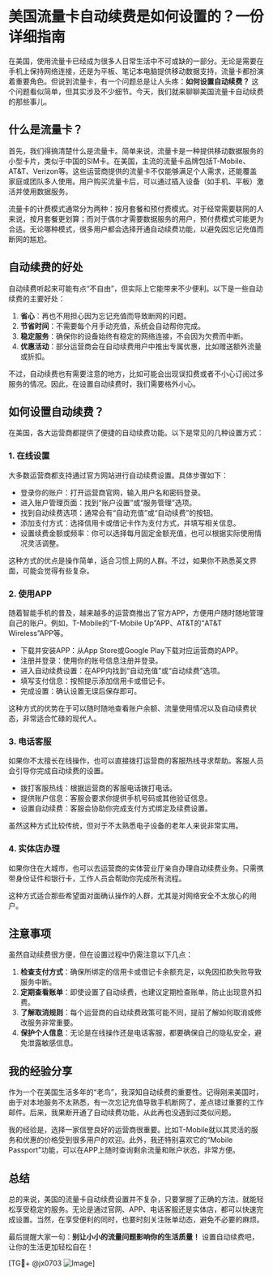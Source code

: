 # 美国流量卡自动续费是如何设置的？一份详细指南

在美国，使用流量卡已经成为很多人日常生活中不可或缺的一部分。无论是需要在手机上保持网络连接，还是为平板、笔记本电脑提供移动数据支持，流量卡都扮演着重要角色。但说到流量卡，有一个问题总是让人头疼：**如何设置自动续费？** 这个问题看似简单，但其实涉及不少细节。今天，我们就来聊聊美国流量卡自动续费的那些事儿。

## 什么是流量卡？

首先，我们得搞清楚什么是流量卡。简单来说，流量卡是一种提供移动数据服务的小型卡片，类似于中国的SIM卡。在美国，主流的流量卡品牌包括T-Mobile、AT&T、Verizon等。这些运营商提供的流量卡不仅能够满足个人需求，还能覆盖家庭或团队多人使用。用户购买流量卡后，可以通过插入设备（如手机、平板）激活并使用数据服务。

流量卡的计费模式通常分为两种：按月套餐和预付费模式。对于经常需要联网的人来说，按月套餐更划算；而对于偶尔才需要数据服务的用户，预付费模式可能更为合适。无论哪种模式，很多用户都会选择开通自动续费功能，以避免因忘记充值而断网的尴尬。

## 自动续费的好处

自动续费听起来可能有点“不自由”，但实际上它能带来不少便利。以下是一些自动续费的主要好处：

1. **省心**：再也不用担心因为忘记充值而导致断网的问题。
2. **节省时间**：不需要每个月手动充值，系统会自动帮你完成。
3. **稳定服务**：确保你的设备始终有稳定的网络连接，不会因为欠费而中断。
4. **优惠活动**：部分运营商会在自动续费用户中推出专属优惠，比如赠送额外流量或折扣。

不过，自动续费也有需要注意的地方，比如可能会出现误扣费或者不小心订阅过多服务的情况。因此，在设置自动续费时，我们需要格外小心。

## 如何设置自动续费？

在美国，各大运营商都提供了便捷的自动续费功能。以下是常见的几种设置方式：

### 1. 在线设置

大多数运营商都支持通过官方网站进行自动续费设置。具体步骤如下：

- 登录你的账户：打开运营商官网，输入用户名和密码登录。
- 进入账户管理页面：找到“账户设置”或“服务管理”选项。
- 找到自动续费选项：通常会有“自动充值”或“自动续费”的按钮。
- 添加支付方式：选择信用卡或借记卡作为支付方式，并填写相关信息。
- 设置续费金额或频率：你可以选择每月固定金额充值，也可以根据实际使用情况灵活调整。

这种方式的优点是操作简单，适合习惯上网的人群。不过，如果你不熟悉英文界面，可能会觉得有些复杂。

### 2. 使用APP

随着智能手机的普及，越来越多的运营商推出了官方APP，方便用户随时随地管理自己的账户。例如，T-Mobile的“T-Mobile Up”APP、AT&T的“AT&T Wireless”APP等。

- 下载并安装APP：从App Store或Google Play下载对应运营商的APP。
- 注册并登录：使用你的账号信息注册并登录。
- 进入自动续费设置：在APP内找到“自动充值”或“自动续费”选项。
- 填写支付信息：按照提示添加信用卡或借记卡。
- 完成设置：确认设置无误后保存即可。

这种方式的优势在于可以随时随地查看账户余额、流量使用情况以及自动续费状态，非常适合忙碌的现代人。

### 3. 电话客服

如果你不太擅长在线操作，也可以直接拨打运营商的客服热线寻求帮助。客服人员会引导你完成自动续费的设置。

- 拨打客服热线：根据运营商的客服电话拨打电话。
- 提供账户信息：客服会要求你提供手机号码或其他验证信息。
- 设置自动续费：客服会协助你完成支付方式绑定及续费设置。

虽然这种方式比较传统，但对于不太熟悉电子设备的老年人来说非常实用。

### 4. 实体店办理

如果你住在大城市，也可以去运营商的实体营业厅亲自办理自动续费业务。只需携带身份证件和银行卡，工作人员会帮助你完成所有流程。

这种方式适合那些希望面对面确认操作的人群，尤其是对网络安全不太放心的用户。

## 注意事项

虽然自动续费很方便，但在设置过程中仍需注意以下几点：

1. **检查支付方式**：确保所绑定的信用卡或借记卡余额充足，以免因扣款失败导致服务中断。
2. **定期查看账单**：即使设置了自动续费，也建议定期检查账单，防止出现意外扣费。
3. **了解取消规则**：每个运营商的自动续费政策可能不同，提前了解如何取消或修改服务非常重要。
4. **保护个人信息**：无论是在线操作还是电话客服，都要确保自己的隐私安全，避免泄露敏感信息。

## 我的经验分享

作为一个在美国生活多年的“老鸟”，我深知自动续费的重要性。记得刚来美国时，由于对本地服务不太熟悉，有一次忘记充值导致手机断网了，差点错过重要的工作邮件。后来，我果断开通了自动续费功能，从此再也没遇到过类似问题。

我的经验是，选择一家信誉良好的运营商很重要。比如T-Mobile就以其灵活的服务和优惠的价格受到很多用户的欢迎。此外，我还特别喜欢它的“Mobile Passport”功能，可以在APP上随时查询剩余流量和账户状态，非常方便。

## 总结

总的来说，美国的流量卡自动续费设置并不复杂，只要掌握了正确的方法，就能轻松享受稳定的服务。无论是通过官网、APP、电话客服还是实体店，都可以快速完成设置。当然，在享受便利的同时，也要时刻关注账单动态，避免不必要的麻烦。

最后提醒大家一句：**别让小小的流量问题影响你的生活质量！** 设置自动续费吧，让你的生活更加轻松自在！

[TG💪+ @jx0703 ![Image](https://github.com/user-attachments/assets/dbca1d08-cadb-493c-b0ec-ad6f7a83f270)]
